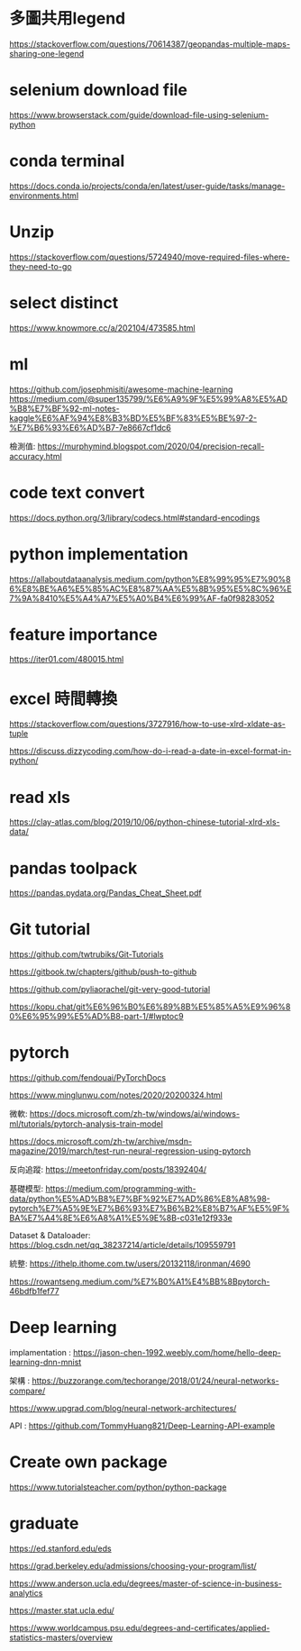 # 多圖共用legend
https://stackoverflow.com/questions/70614387/geopandas-multiple-maps-sharing-one-legend

# selenium download file
https://www.browserstack.com/guide/download-file-using-selenium-python

# conda terminal
https://docs.conda.io/projects/conda/en/latest/user-guide/tasks/manage-environments.html


# Unzip
https://stackoverflow.com/questions/5724940/move-required-files-where-they-need-to-go


# select distinct
https://www.knowmore.cc/a/202104/473585.html


# ml
https://github.com/josephmisiti/awesome-machine-learning
https://medium.com/@super135799/%E6%A9%9F%E5%99%A8%E5%AD%B8%E7%BF%92-ml-notes-kaggle%E6%AF%94%E8%B3%BD%E5%BF%83%E5%BE%97-2-%E7%B6%93%E6%AD%B7-7e8667cf1dc6

檢測值:
https://murphymind.blogspot.com/2020/04/precision-recall-accuracy.html


# code text convert
https://docs.python.org/3/library/codecs.html#standard-encodings

# python implementation
https://allaboutdataanalysis.medium.com/python%E8%99%95%E7%90%86%E8%BE%A6%E5%85%AC%E8%87%AA%E5%8B%95%E5%8C%96%E7%9A%8410%E5%A4%A7%E5%A0%B4%E6%99%AF-fa0f98283052

# feature importance
https://iter01.com/480015.html


# excel 時間轉換
https://stackoverflow.com/questions/3727916/how-to-use-xlrd-xldate-as-tuple

https://discuss.dizzycoding.com/how-do-i-read-a-date-in-excel-format-in-python/

# read xls 
https://clay-atlas.com/blog/2019/10/06/python-chinese-tutorial-xlrd-xls-data/


# pandas toolpack
https://pandas.pydata.org/Pandas_Cheat_Sheet.pdf

# Git tutorial
https://github.com/twtrubiks/Git-Tutorials

https://gitbook.tw/chapters/github/push-to-github

https://github.com/pyliaorachel/git-very-good-tutorial

https://kopu.chat/git%E6%96%B0%E6%89%8B%E5%85%A5%E9%96%80%E6%95%99%E5%AD%B8-part-1/#lwptoc9

# pytorch
https://github.com/fendouai/PyTorchDocs

https://www.minglunwu.com/notes/2020/20200324.html

微軟:
https://docs.microsoft.com/zh-tw/windows/ai/windows-ml/tutorials/pytorch-analysis-train-model

https://docs.microsoft.com/zh-tw/archive/msdn-magazine/2019/march/test-run-neural-regression-using-pytorch

反向追蹤:
https://meetonfriday.com/posts/18392404/

基礎模型:
https://medium.com/programming-with-data/python%E5%AD%B8%E7%BF%92%E7%AD%86%E8%A8%98-pytorch%E7%A5%9E%E7%B6%93%E7%B6%B2%E8%B7%AF%E5%9F%BA%E7%A4%8E%E6%A8%A1%E5%9E%8B-c031e12f933e

Dataset & Dataloader:
https://blog.csdn.net/qq_38237214/article/details/109559791

統整:
https://ithelp.ithome.com.tw/users/20132118/ironman/4690

https://rowantseng.medium.com/%E7%B0%A1%E4%BB%8Bpytorch-46bdfb1fef77

# Deep learning
implamentation : https://jason-chen-1992.weebly.com/home/hello-deep-learning-dnn-mnist

架構 : https://buzzorange.com/techorange/2018/01/24/neural-networks-compare/

https://www.upgrad.com/blog/neural-network-architectures/

API : https://github.com/TommyHuang821/Deep-Learning-API-example

# Create own package
https://www.tutorialsteacher.com/python/python-package





# graduate
https://ed.stanford.edu/eds

https://grad.berkeley.edu/admissions/choosing-your-program/list/

https://www.anderson.ucla.edu/degrees/master-of-science-in-business-analytics

https://master.stat.ucla.edu/

https://www.worldcampus.psu.edu/degrees-and-certificates/applied-statistics-masters/overview
